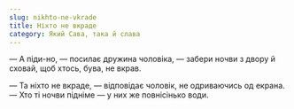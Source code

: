 ```yaml
---
slug: nikhto-ne-vkrade
title: Ніхто не вкраде
category: Який Сава, така й слава
---
```

— А піди-но, — посилає дружина чоловіка, — забери ночви з двору й сховай, щоб хтось, бува, не вкрав.

— Та ніхто не вкраде, — відповідає чоловік, не одриваючись од екрана. — Хто ті ночви підніме — у них же повнісінько води.
